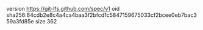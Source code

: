 version https://git-lfs.github.com/spec/v1
oid sha256:64cdb2e8c4a4ca4baa3f2bfcd1c5847159675033cf2bcee0eb7bac359a3fd85e
size 362
